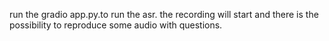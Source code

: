 run the gradio app.py.to run the asr.
the recording will start and there is the possibility to reproduce some audio with questions.